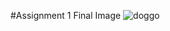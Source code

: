 #Assignment 1 Final Image
![doggo](https://github.com/user-attachments/assets/45a8f429-a4d4-47c1-ae95-700b46963281)
